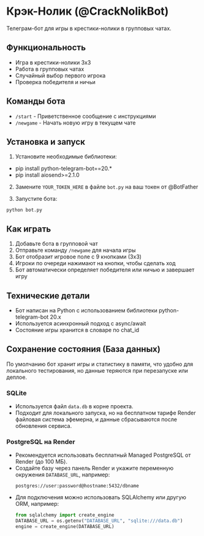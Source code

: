 # Крэк-Нолик (@CrackNolikBot)

Телеграм-бот для игры в крестики-нолики в групповых чатах.

## Функциональность

- Игра в крестики-нолики 3x3
- Работа в групповых чатах
- Случайный выбор первого игрока
- Проверка победителя и ничьи

## Команды бота

- `/start` - Приветственное сообщение с инструкциями
- `/newgame` - Начать новую игру в текущем чате

## Установка и запуск

1. Установите необходимые библиотеки:
- pip install python-telegram-bot==20.*
- pip install aiosend>=2.1.0

2. Замените `YOUR_TOKEN_HERE` в файле `bot.py` на ваш токен от @BotFather

3. Запустите бота:
```
python bot.py
```

## Как играть

1. Добавьте бота в групповой чат
2. Отправьте команду `/newgame` для начала игры
3. Бот отобразит игровое поле с 9 кнопками (3x3)
4. Игроки по очереди нажимают на кнопки, чтобы сделать ход
5. Бот автоматически определяет победителя или ничью и завершает игру

## Технические детали

- Бот написан на Python с использованием библиотеки python-telegram-bot 20.x
- Используется асинхронный подход с async/await
- Состояние игры хранится в словаре по chat_id 

## Сохранение состояния (База данных)
По умолчанию бот хранит игры и статистику в памяти, что удобно для локального тестирования, но данные теряются при перезапуске или деплое.
### SQLite
- Используется файл `data.db` в корне проекта.
- Подходит для локального запуска, но на бесплатном тарифе Render файловая система эфемерна, и данные сбрасываются после обновления сервиса.
### PostgreSQL на Render
- Рекомендуется использовать бесплатный Managed PostgreSQL от Render (до 100 МБ).
- Создайте базу через панель Render и укажите переменную окружения `DATABASE_URL`, например:
  ```
  postgres://user:password@hostname:5432/dbname
  ```
- Для подключения можно использовать SQLAlchemy или другую ORM, например:
  ```python
  from sqlalchemy import create_engine
  DATABASE_URL = os.getenv("DATABASE_URL", "sqlite:///data.db")
  engine = create_engine(DATABASE_URL)
  ``` 